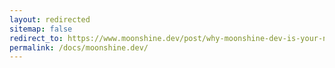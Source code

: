 ```yaml
---
layout: redirected
sitemap: false
redirect_to: https://www.moonshine.dev/post/why-moonshine-dev-is-your-new-best-friend-for-building-user-interfaces
permalink: /docs/moonshine.dev/
---
```

